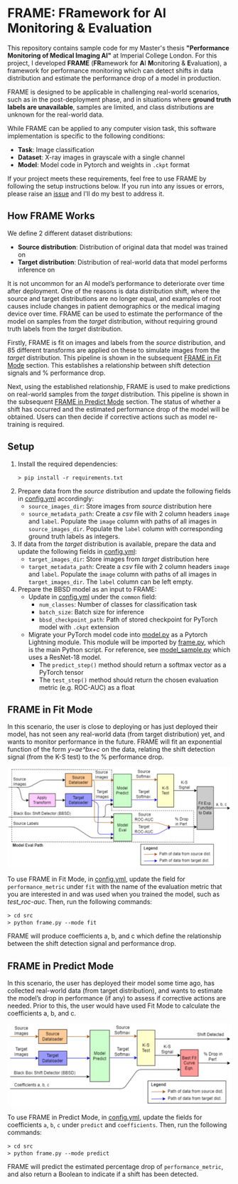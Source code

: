 # FRAME: FRamework for AI Monitoring & Evaluation

This repository contains sample code for my Master's thesis **"Performance Monitoring of Medical Imaging AI"** at Imperial College London. For this project, I developed **FRAME** (**FR**amework for **A**I **M**onitoring & **E**valuation), a framework for performance monitoring which can detect shifts in data distribution and estimate the performance drop of a model in production.

FRAME is designed to be applicable in challenging real-world scenarios, such as in the post-deployment phase, and in situations where **ground truth labels are unavailable**, samples are limited, and class distributions are unknown for the real-world data.

While FRAME can be applied to any computer vision task, this software implementation is specific to the following conditions:
- **Task**: Image classification
- **Dataset**: X-ray images in grayscale with a single channel
- **Model**: Model code in Pytorch and weights in `.ckpt` format

If your project meets these requirements, feel free to use FRAME by following the setup instructions below. If you run into any issues or errors, please raise an [issue](https://github.com/leeping-ng/frame/issues) and I'll do my best to address it.


## How FRAME Works

We define 2 different dataset distributions:
- **Source distribution**: Distribution of original data that model was trained on
- **Target distribution**: Distribution of real-world data that model performs inference on

It is not uncommon for an AI model’s performance to deteriorate over time after deployment. One of the reasons is data distribution shift, where the source and target distributions are no longer equal, and examples of root causes include changes in patient demographics or the medical imaging device over time. FRAME can be used to estimate the performance of the model on samples from the *target* distribution, without requiring ground truth labels from the *target* distribution.

Firstly, FRAME is fit on images and labels from the *source* distribution, and 85 different transforms are applied on these to simulate images from the *target* distribution. This pipeline is shown in the subsequent [FRAME in Fit Mode](#frame-in-fit-mode) section. This establishes a relationship between shift detection signals and % performance drop.

Next, using the established relationship, FRAME is used to make predictions on real-world samples from the *target* distribution. This pipeline is shown in the subsequent [FRAME in Predict Mode](#frame-in-predict-mode) section. The status of whether a shift has occurred and the estimated performance drop of the model will be obtained. Users can then decide if corrective actions such as model re-training is required.


## Setup
1. Install the required dependencies:
    ```
    > pip install -r requirements.txt
    ```
2. Prepare data from the *source* distribution and update the following fields in [config.yml](src/config.yml) accordingly:
    - `source_images_dir`: Store images from *source* distribution here
    - `source_metadata_path`: Create a *csv* file with 2 column headers `image` and `label`. Populate the `image` column with paths of all images in `source_images_dir`. Populate the `label` column with corresponding ground truth labels as integers.
3. If data from the *target* distribution is available, prepare the data and update the following fields in [config.yml](src/config.yml):
    - `target_images_dir`: Store images from *target* distribution here
    - `target_metadata_path`: Create a *csv* file with 2 column headers `image` and `label`. Populate the `image` column with paths of all images in `target_images_dir`. The `label` column can be left empty.
3. Prepare the BBSD model as an input to FRAME:
    - Update in [config.yml](src/config.yml) under the `common` field:
        - `num_classes`: Number of classes for classification task
        - `batch_size`: Batch size for inference
        - `bbsd_checkpoint_path`: Path of stored checkpoint for PyTorch model with `.ckpt` extension
    - Migrate your PyTorch model code into [model.py](src/model.py) as a Pytorch Lightning module. This module will be imported by [frame.py](src/frame.py), which is the main Python script. For reference, see [model_sample.py](src/model_sample.py) which uses a ResNet-18 model.
        - The `predict_step()` method should return a softmax vector as a PyTorch tensor
        - The `test_step()` method should return the chosen evaluation metric (e.g. ROC-AUC) as a float
  


## FRAME in Fit Mode

In this scenario, the user is close to deploying or has just deployed their model, has not seen any real-world data (from target distribution) yet, and wants to monitor performance in the future. FRAME will fit an exponential function of the form *y=ae^bx+c* on the data, relating the shift detection signal (from the K-S test) to the % performance drop.

!["Fit Mode"](images/frame_fit_pipeline.png)

To use FRAME in Fit Mode, in [config.yml](src/config.yml), update the field for `performance_metric` under `fit` with the name of the evaluation metric that you are interested in and was used when you trained the model, such as *test_roc-auc*. Then, run the following commands:

```
> cd src
> python frame.py --mode fit
```

FRAME will produce coefficients a, b, and c which define the relationship between the shift detection signal and performance drop.


## FRAME in Predict Mode

In this scenario, the user has deployed their model some time ago, has collected real-world data (from target distribution), and wants to estimate the model’s drop in performance (if any) to assess if corrective actions are needed. Prior to this, the user would have used Fit Mode to calculate the coefficients a, b, and c.

!["Predict Mode"](images/frame_predict_pipeline.png)

To use FRAME in Predict Mode, in [config.yml](src/config.yml), update the fields for coefficients `a`, `b`, `c` under `predict` and `coefficients`. Then, run the following commands:

```
> cd src
> python frame.py --mode predict
```

FRAME will predict the estimated percentage drop of `performance_metric`, and also return a Boolean to indicate if a shift has been detected.